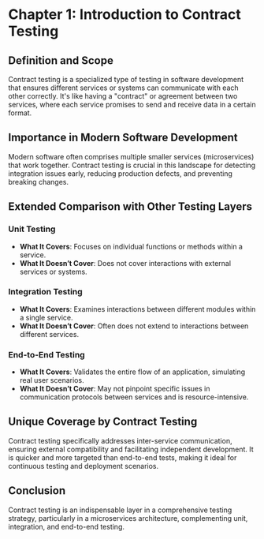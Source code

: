 # Chapter 1: Introduction to Contract Testing

## Definition and Scope
Contract testing is a specialized type of testing in software development that ensures different services or systems can communicate with each other correctly. It's like having a "contract" or agreement between two services, where each service promises to send and receive data in a certain format.

## Importance in Modern Software Development
Modern software often comprises multiple smaller services (microservices) that work together. Contract testing is crucial in this landscape for detecting integration issues early, reducing production defects, and preventing breaking changes.

## Extended Comparison with Other Testing Layers

### Unit Testing
- **What It Covers**: Focuses on individual functions or methods within a service.
- **What It Doesn’t Cover**: Does not cover interactions with external services or systems.

### Integration Testing
- **What It Covers**: Examines interactions between different modules within a single service.
- **What It Doesn’t Cover**: Often does not extend to interactions between different services.

### End-to-End Testing
- **What It Covers**: Validates the entire flow of an application, simulating real user scenarios.
- **What It Doesn’t Cover**: May not pinpoint specific issues in communication protocols between services and is resource-intensive.

## Unique Coverage by Contract Testing
Contract testing specifically addresses inter-service communication, ensuring external compatibility and facilitating independent development. It is quicker and more targeted than end-to-end tests, making it ideal for continuous testing and deployment scenarios.

## Conclusion
Contract testing is an indispensable layer in a comprehensive testing strategy, particularly in a microservices architecture, complementing unit, integration, and end-to-end testing.
